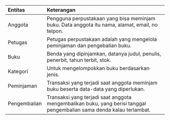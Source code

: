 | Entitas | Keterangan |
|:--------|:-----------|
| Anggota | Pengguna perpustakaan yang bisa meminjam buku. Data anggota itu nama, alamat, email, no telpon. |
| Petugas | Petugas perpustakaan adalah yang mengelola peminjaman dan pengebalian buku. |
| Buku | Benda yang dipinjamkan, datanya judul, penulis, penerbit, tahun terbit, stok. |
| Kategori | Untuk mengelompokkan buku berdasarkan jenis. |
| Peminjaman | Transaksi yang terjadi saat anggota meminjam buku beserta data-data yang diperlukan. |
| Pengembalian | Transaksi yang terjadi saat anggota mengembalikan buku, yang berisi tanggal pengembalian sama denda kalau terlambat. |